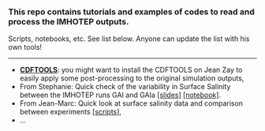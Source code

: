 ### This repo contains tutorials and examples of codes to read and process the IMHOTEP outputs.
Scripts, notebooks, etc. See list below. Anyone can update the list with his own tools!

---
*  __[CDFTOOLS](https://github.com/meom-group/CDFTOOLS)__: you might want to install the CDFTOOLS on Jean Zay to easily apply some post-processing to the original simulation outputs,
* From Stephanie: Quick check of the variability in Surface Salinity  between the IMHOTEP runs GAI and GAIa  [[slides]]() [[notebook]](https://nbviewer.jupyter.org/github/stephanieleroux/Project-IMHOTEP/blob/main/TOOLS/NOTEBOOKS/2021-09-16_SLX_JZ_IMHOTEP_SSS_compEXP_shared.ipynb).
* From Jean-Marc: Quick look at surface salinity data and comparison between experiments [[scripts]](https://github.com/molines/IMHOTEP/tree/master/TOOLS),
* ...
